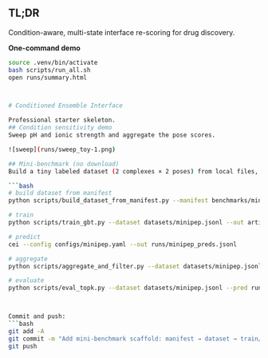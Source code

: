 ## TL;DR
Condition-aware, multi-state interface re-scoring for drug discovery.

**One-command demo**
```bash
source .venv/bin/activate
bash scripts/run_all.sh
open runs/summary.html



# Conditioned Ensemble Interface

Professional starter skeleton.
## Condition sensitivity demo
Sweep pH and ionic strength and aggregate the pose scores.

![sweep](runs/sweep_toy-1.png)

## Mini-benchmark (no download)
Build a tiny labeled dataset (2 complexes × 2 poses) from local files, then train, predict, aggregate, and evaluate:

```bash
# build dataset from manifest
python scripts/build_dataset_from_manifest.py --manifest benchmarks/minipep/manifest.csv --out datasets/minipep.jsonl

# train
python scripts/train_gbt.py --dataset datasets/minipep.jsonl --out artifacts/minipep_model.joblib

# predict
cei --config configs/minipep.yaml --out runs/minipep_preds.jsonl

# aggregate
python scripts/aggregate_and_filter.py --dataset datasets/minipep.jsonl --pred runs/minipep_preds.jsonl --out runs/minipep_summary.csv --method softmax --temperature 1.0

# evaluate
python scripts/eval_topk.py --dataset datasets/minipep.jsonl --pred runs/minipep_preds.jsonl



Commit and push:
```bash
git add -A
git commit -m "Add mini-benchmark scaffold: manifest → dataset → train/predict/aggregate → eval"
git push
